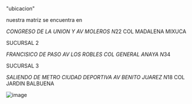  "ubicacion"


nuestra matriz se encuentra en
 
 *CONGRESO DE LA UNION Y AV MOLEROS N*22 COL MADALENA MIXUCA

SUCURSAL 2
 
 *FRANCISICO DE PASO AV LOS ROBLES COL GENERAL ANAYA N*34

SUCURSAL 3
 
 *SALIENDO DE METRO CIUDAD DEPORTIVA AV BENITO JUAREZ N*18 COL JARDIN BALBUENA
 
 ![image](https://user-images.githubusercontent.com/100168748/164958013-4a63e0f9-03f7-44ff-92da-5561d2217cc7.png)

